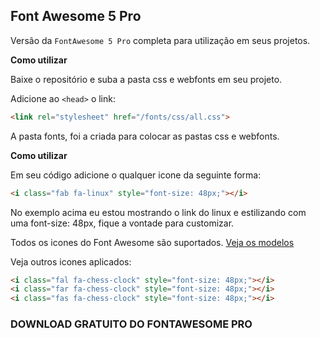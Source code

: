 ## Font Awesome 5 Pro

Versão da `FontAwesome 5 Pro` completa para utilização em seus projetos.

**Como utilizar**

Baixe o repositório e suba a pasta css e webfonts em seu projeto.

Adicione ao `<head>` o link:

```html
<link rel="stylesheet" href="/fonts/css/all.css">
```
 A pasta fonts, foi a criada para colocar as pastas css e webfonts.

 **Como utilizar**

 Em seu código adicione o qualquer icone da seguinte forma:

 ```html
<i class="fab fa-linux" style="font-size: 48px;"></i>
```
No exemplo acima eu estou mostrando o link do linux e estilizando com uma font-size: 48px, fique a vontade para customizar.

Todos os icones do Font Awesome são suportados.
[Veja os modelos](https://fontawesome.com/v5/search)

Veja outros icones aplicados:

```html
<i class="fal fa-chess-clock" style="font-size: 48px;"></i>
<i class="far fa-chess-clock" style="font-size: 48px;"></i>
<i class="fas fa-chess-clock" style="font-size: 48px;"></i>
```
### DOWNLOAD GRATUITO DO FONTAWESOME PRO
 
